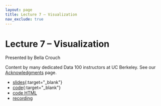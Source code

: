 ```yaml
---
layout: page
title: Lecture 7 – Visualization
nav_exclude: true
---
```


# Lecture 7 – Visualization

Presented by Bella Crouch

Content by many dedicated Data 100 instructors at UC Berkeley. See our [Acknowledgments](../../acks) page.

- [slides](https://docs.google.com/presentation/d/1Zmc_kokOIicNjxohASH0ulCJ2kW3s7MM4o_ja9j0Uxc/edit?usp=sharing){:target="_blank"}
- [code](https://data100.datahub.berkeley.edu/hub/user-redirect/git-pull?repo=https%3A%2F%2Fgithub.com%2FDS-100%2Fsu23-materials&branch=main&urlpath=lab%2Ftree%2Fsu23-materials%2Flec%2Flec07%2Flec07.ipynb){:target="_blank"}
- [code HTML](../../resources/assets/lectures/lec07/lec07.html)
- [recording](https://bcourses.berkeley.edu/courses/1525605/pages/lecture-7-visualization)
